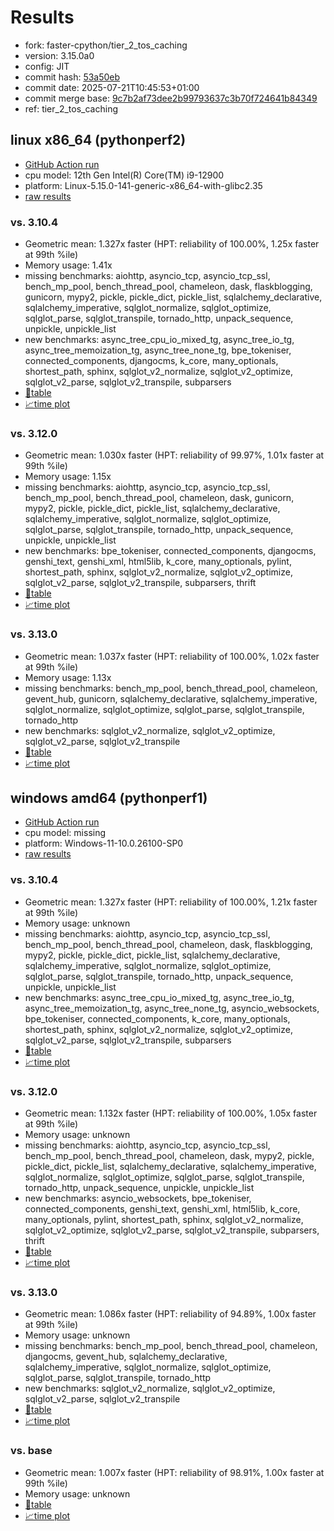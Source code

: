 # Results

- fork: faster-cpython/tier_2_tos_caching
- version: 3.15.0a0
- config: JIT
- commit hash: [53a50eb](https://github.com/faster%2dcpython/cpython/commit/53a50eb)
- commit date: 2025-07-21T10:45:53+01:00
- commit merge base: [9c7b2af73dee2b99793637c3b70f724641b84349](https://github.com/python/cpython/commit/9c7b2af73dee2b99793637c3b70f724641b84349)
- ref: tier_2_tos_caching

## linux x86_64 (pythonperf2)

- [GitHub Action run](https://github.com/faster-cpython/benchmarking/actions/runs/16413903861)
- cpu model: 12th Gen Intel(R) Core(TM) i9-12900
- platform: Linux-5.15.0-141-generic-x86_64-with-glibc2.35
- [raw results](bm-20250721-pythonperf2-x86_64-faster%252dcpython-tier_2_tos_caching-3.15.0a0-53a50eb.json)

### vs. 3.10.4

- Geometric mean: 1.327x faster (HPT: reliability of 100.00%, 1.25x faster at 99th %ile)
- Memory usage: 1.41x
- missing benchmarks: aiohttp, asyncio_tcp, asyncio_tcp_ssl, bench_mp_pool, bench_thread_pool, chameleon, dask, flaskblogging, gunicorn, mypy2, pickle, pickle_dict, pickle_list, sqlalchemy_declarative, sqlalchemy_imperative, sqlglot_normalize, sqlglot_optimize, sqlglot_parse, sqlglot_transpile, tornado_http, unpack_sequence, unpickle, unpickle_list
- new benchmarks: async_tree_cpu_io_mixed_tg, async_tree_io_tg, async_tree_memoization_tg, async_tree_none_tg, bpe_tokeniser, connected_components, djangocms, k_core, many_optionals, shortest_path, sphinx, sqlglot_v2_normalize, sqlglot_v2_optimize, sqlglot_v2_parse, sqlglot_v2_transpile, subparsers
- [📄table](bm-20250721-pythonperf2-x86_64-faster%252dcpython-tier_2_tos_caching-3.15.0a0-53a50eb-vs-3.10.4.md)
- [📈time plot](bm-20250721-pythonperf2-x86_64-faster%252dcpython-tier_2_tos_caching-3.15.0a0-53a50eb-vs-3.10.4.svg)

### vs. 3.12.0

- Geometric mean: 1.030x faster (HPT: reliability of 99.97%, 1.01x faster at 99th %ile)
- Memory usage: 1.15x
- missing benchmarks: aiohttp, asyncio_tcp, asyncio_tcp_ssl, bench_mp_pool, bench_thread_pool, chameleon, dask, gunicorn, mypy2, pickle, pickle_dict, pickle_list, sqlalchemy_declarative, sqlalchemy_imperative, sqlglot_normalize, sqlglot_optimize, sqlglot_parse, sqlglot_transpile, tornado_http, unpack_sequence, unpickle, unpickle_list
- new benchmarks: bpe_tokeniser, connected_components, djangocms, genshi_text, genshi_xml, html5lib, k_core, many_optionals, pylint, shortest_path, sphinx, sqlglot_v2_normalize, sqlglot_v2_optimize, sqlglot_v2_parse, sqlglot_v2_transpile, subparsers, thrift
- [📄table](bm-20250721-pythonperf2-x86_64-faster%252dcpython-tier_2_tos_caching-3.15.0a0-53a50eb-vs-3.12.0.md)
- [📈time plot](bm-20250721-pythonperf2-x86_64-faster%252dcpython-tier_2_tos_caching-3.15.0a0-53a50eb-vs-3.12.0.svg)

### vs. 3.13.0

- Geometric mean: 1.037x faster (HPT: reliability of 100.00%, 1.02x faster at 99th %ile)
- Memory usage: 1.13x
- missing benchmarks: bench_mp_pool, bench_thread_pool, chameleon, gevent_hub, gunicorn, sqlalchemy_declarative, sqlalchemy_imperative, sqlglot_normalize, sqlglot_optimize, sqlglot_parse, sqlglot_transpile, tornado_http
- new benchmarks: sqlglot_v2_normalize, sqlglot_v2_optimize, sqlglot_v2_parse, sqlglot_v2_transpile
- [📄table](bm-20250721-pythonperf2-x86_64-faster%252dcpython-tier_2_tos_caching-3.15.0a0-53a50eb-vs-3.13.0.md)
- [📈time plot](bm-20250721-pythonperf2-x86_64-faster%252dcpython-tier_2_tos_caching-3.15.0a0-53a50eb-vs-3.13.0.svg)

## windows amd64 (pythonperf1)

- [GitHub Action run](https://github.com/faster-cpython/benchmarking/actions/runs/16413910315)
- cpu model: missing
- platform: Windows-11-10.0.26100-SP0
- [raw results](bm-20250721-pythonperf1-amd64-faster%252dcpython-tier_2_tos_caching-3.15.0a0-53a50eb.json)

### vs. 3.10.4

- Geometric mean: 1.327x faster (HPT: reliability of 100.00%, 1.21x faster at 99th %ile)
- Memory usage: unknown
- missing benchmarks: aiohttp, asyncio_tcp, asyncio_tcp_ssl, bench_mp_pool, bench_thread_pool, chameleon, dask, flaskblogging, mypy2, pickle, pickle_dict, pickle_list, sqlalchemy_declarative, sqlalchemy_imperative, sqlglot_normalize, sqlglot_optimize, sqlglot_parse, sqlglot_transpile, tornado_http, unpack_sequence, unpickle, unpickle_list
- new benchmarks: async_tree_cpu_io_mixed_tg, async_tree_io_tg, async_tree_memoization_tg, async_tree_none_tg, asyncio_websockets, bpe_tokeniser, connected_components, k_core, many_optionals, shortest_path, sphinx, sqlglot_v2_normalize, sqlglot_v2_optimize, sqlglot_v2_parse, sqlglot_v2_transpile, subparsers
- [📄table](bm-20250721-pythonperf1-amd64-faster%252dcpython-tier_2_tos_caching-3.15.0a0-53a50eb-vs-3.10.4.md)
- [📈time plot](bm-20250721-pythonperf1-amd64-faster%252dcpython-tier_2_tos_caching-3.15.0a0-53a50eb-vs-3.10.4.svg)

### vs. 3.12.0

- Geometric mean: 1.132x faster (HPT: reliability of 100.00%, 1.05x faster at 99th %ile)
- Memory usage: unknown
- missing benchmarks: aiohttp, asyncio_tcp, asyncio_tcp_ssl, bench_mp_pool, bench_thread_pool, chameleon, dask, mypy2, pickle, pickle_dict, pickle_list, sqlalchemy_declarative, sqlalchemy_imperative, sqlglot_normalize, sqlglot_optimize, sqlglot_parse, sqlglot_transpile, tornado_http, unpack_sequence, unpickle, unpickle_list
- new benchmarks: asyncio_websockets, bpe_tokeniser, connected_components, genshi_text, genshi_xml, html5lib, k_core, many_optionals, pylint, shortest_path, sphinx, sqlglot_v2_normalize, sqlglot_v2_optimize, sqlglot_v2_parse, sqlglot_v2_transpile, subparsers, thrift
- [📄table](bm-20250721-pythonperf1-amd64-faster%252dcpython-tier_2_tos_caching-3.15.0a0-53a50eb-vs-3.12.0.md)
- [📈time plot](bm-20250721-pythonperf1-amd64-faster%252dcpython-tier_2_tos_caching-3.15.0a0-53a50eb-vs-3.12.0.svg)

### vs. 3.13.0

- Geometric mean: 1.086x faster (HPT: reliability of 94.89%, 1.00x faster at 99th %ile)
- Memory usage: unknown
- missing benchmarks: bench_mp_pool, bench_thread_pool, chameleon, djangocms, gevent_hub, sqlalchemy_declarative, sqlalchemy_imperative, sqlglot_normalize, sqlglot_optimize, sqlglot_parse, sqlglot_transpile, tornado_http
- new benchmarks: sqlglot_v2_normalize, sqlglot_v2_optimize, sqlglot_v2_parse, sqlglot_v2_transpile
- [📄table](bm-20250721-pythonperf1-amd64-faster%252dcpython-tier_2_tos_caching-3.15.0a0-53a50eb-vs-3.13.0.md)
- [📈time plot](bm-20250721-pythonperf1-amd64-faster%252dcpython-tier_2_tos_caching-3.15.0a0-53a50eb-vs-3.13.0.svg)

### vs. base

- Geometric mean: 1.007x faster (HPT: reliability of 98.91%, 1.00x faster at 99th %ile)
- Memory usage: unknown
- [📄table](bm-20250721-pythonperf1-amd64-faster%252dcpython-tier_2_tos_caching-3.15.0a0-53a50eb-vs-base.md)
- [📈time plot](bm-20250721-pythonperf1-amd64-faster%252dcpython-tier_2_tos_caching-3.15.0a0-53a50eb-vs-base.svg)

